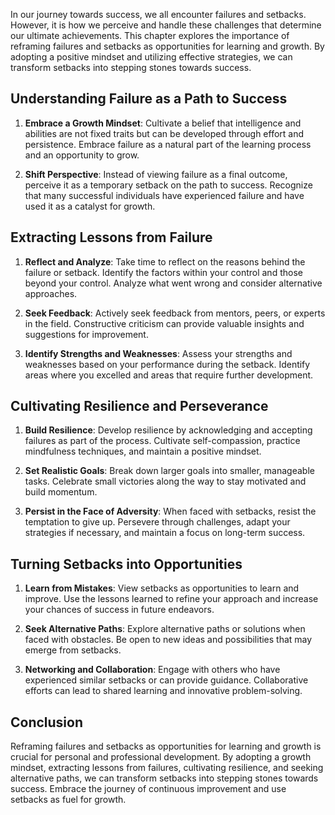 
In our journey towards success, we all encounter failures and setbacks. However, it is how we perceive and handle these challenges that determine our ultimate achievements. This chapter explores the importance of reframing failures and setbacks as opportunities for learning and growth. By adopting a positive mindset and utilizing effective strategies, we can transform setbacks into stepping stones towards success.

Understanding Failure as a Path to Success
------------------------------------------

1. **Embrace a Growth Mindset**: Cultivate a belief that intelligence and abilities are not fixed traits but can be developed through effort and persistence. Embrace failure as a natural part of the learning process and an opportunity to grow.

2. **Shift Perspective**: Instead of viewing failure as a final outcome, perceive it as a temporary setback on the path to success. Recognize that many successful individuals have experienced failure and have used it as a catalyst for growth.

Extracting Lessons from Failure
-------------------------------

1. **Reflect and Analyze**: Take time to reflect on the reasons behind the failure or setback. Identify the factors within your control and those beyond your control. Analyze what went wrong and consider alternative approaches.

2. **Seek Feedback**: Actively seek feedback from mentors, peers, or experts in the field. Constructive criticism can provide valuable insights and suggestions for improvement.

3. **Identify Strengths and Weaknesses**: Assess your strengths and weaknesses based on your performance during the setback. Identify areas where you excelled and areas that require further development.

Cultivating Resilience and Perseverance
---------------------------------------

1. **Build Resilience**: Develop resilience by acknowledging and accepting failures as part of the process. Cultivate self-compassion, practice mindfulness techniques, and maintain a positive mindset.

2. **Set Realistic Goals**: Break down larger goals into smaller, manageable tasks. Celebrate small victories along the way to stay motivated and build momentum.

3. **Persist in the Face of Adversity**: When faced with setbacks, resist the temptation to give up. Persevere through challenges, adapt your strategies if necessary, and maintain a focus on long-term success.

Turning Setbacks into Opportunities
-----------------------------------

1. **Learn from Mistakes**: View setbacks as opportunities to learn and improve. Use the lessons learned to refine your approach and increase your chances of success in future endeavors.

2. **Seek Alternative Paths**: Explore alternative paths or solutions when faced with obstacles. Be open to new ideas and possibilities that may emerge from setbacks.

3. **Networking and Collaboration**: Engage with others who have experienced similar setbacks or can provide guidance. Collaborative efforts can lead to shared learning and innovative problem-solving.

Conclusion
----------

Reframing failures and setbacks as opportunities for learning and growth is crucial for personal and professional development. By adopting a growth mindset, extracting lessons from failures, cultivating resilience, and seeking alternative paths, we can transform setbacks into stepping stones towards success. Embrace the journey of continuous improvement and use setbacks as fuel for growth.
